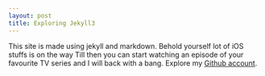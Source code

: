 ```yaml
---
layout: post
title: Exploring Jekyll3
---
```


This site is made using jekyll and markdown. Behold yourself lot of iOS stuffs is on the way
Till then you can start watching an episode of your favourite TV series and I will back with a bang.
Explore my [Github account](https://github.com/priteshrnandgaonkar).
